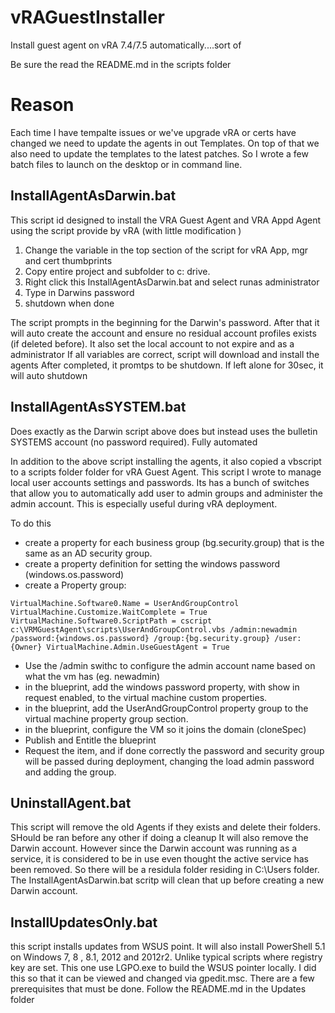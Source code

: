 # vRAGuestInstaller
Install guest agent on vRA 7.4/7.5 automatically....sort of

Be sure the read the README.md in the scripts folder

# Reason
Each time I have tempalte issues or we've upgrade vRA or certs have changed we need to update the agents in out Templates. 
On top of that we also need to update the templates to the latest patches. So I wrote a few batch files to launch on the desktop or in command line. 

## InstallAgentAsDarwin.bat
This script id designed to install the VRA Guest Agent and VRA Appd Agent using the script provide by vRA (with little modification )
 1. Change the variable in the top section of the script for vRA App, mgr and cert thumbprints
 2. Copy entire project and subfolder to c: drive. 
 3. Right click this InstallAgentAsDarwin.bat and select runas administrator
 4. Type in Darwins password
 5. shutdown when done
 
The script prompts in the beginning for the Darwin's password. After that it will auto create the account and ensure no residual account profiles exists (if deleted before).
It also set the local account to not expire and as a administrator
If all variables are correct, script will download and install the agents
After completed, it promtps to be shutdown. If left alone for 30sec, it will auto shutdown

## InstallAgentAsSYSTEM.bat
Does exactly as the Darwin script above does but instead uses the bulletin SYSTEMS account (no password required). Fully automated

In addition to the above script installing the agents, it also copied a vbscript to a scripts folder folder for vRA Guest Agent. This script I wrote to manage local user accounts settings and passwords. Its has a bunch of switches that allow you to automatically add user to admin groups and administer the admin account. This is especially useful during vRA deployment. 

To do this
 - create a property for each business group (bg.security.group) that is the same as an AD security group. 
 - create a property definition for setting the windows password (windows.os.password)
 - create a Property group:

`
VirtualMachine.Software0.Name = UserAndGroupControl
VirtualMachine.Customize.WaitComplete = True
VirtualMachine.Software0.ScriptPath = cscript c:\VRMGuestAgent\scripts\UserAndGroupControl.vbs /admin:newadmin /password:{windows.os.password} /group:{bg.security.group} /user:{Owner}
VirtualMachine.Admin.UseGuestAgent = True
`

 - Use the /admin swithc to configure the admin account name based on what the vm has (eg. newadmin)
 - in the blueprint, add the windows password property, with show in request enabled, to the virtual machine custom properties. 
 - in the blueprint, add the UserAndGroupControl property group to the virtual machine property group section. 
 - in the blueprint, configure the VM so it joins the domain (cloneSpec)
 - Publish and Entitle the blueprint
 - Request the item, and if done correctly the password and security group will be passed during deployment, changing the load admin password and adding the group. 


## UninstallAgent.bat
This script will remove the old Agents if they exists and delete their folders. SHould be ran before any other if doing a cleanup
It will also remove the Darwin account. However since the Darwin account was running as a service, it is considered to be in use even thought the active service has been removed. So there will be a residula folder residing in C:\Users folder. The InstallAgentAsDarwin.bat scritp will clean that up before creating a new Darwin account. 

## InstallUpdatesOnly.bat
this script installs updates from WSUS point. It will also install PowerShell 5.1 on Windows 7, 8 , 8.1, 2012 and 2012r2. Unlike typical scripts where registry key are set. 
This one use LGPO.exe to build the WSUS pointer locally. I did this so that it can be viewed and changed via gpedit.msc. There are a few prerequisites that must be done. Follow the README.md in the Updates folder